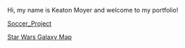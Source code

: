 Hi, my name is Keaton Moyer and welcome to my portfolio!

[Soccer_Project](Soccer_Stat_Project.html)

[Star Wars Galaxy Map](Galactic_Map.html)
